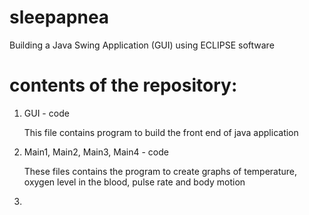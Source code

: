 # sleepapnea
Building a Java Swing Application (GUI) using ECLIPSE software

# contents of the repository:
   1. GUI - code
        
        This file contains program to build the front end of java application
        
   2. Main1, Main2, Main3, Main4 - code
         
         These files contains the program to create graphs of temperature, oxygen level in the blood, pulse rate and body motion
         
   3.
